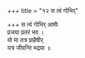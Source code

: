 +++
title = "१२ स त्वं गोभिर्"

+++
स त्वं गोभिर् अश्वैः  
प्रजया प्रतरं भव ।  
यो मा तत्र प्राहैषीर्  
यत्र जीवन्ति भद्रया ॥